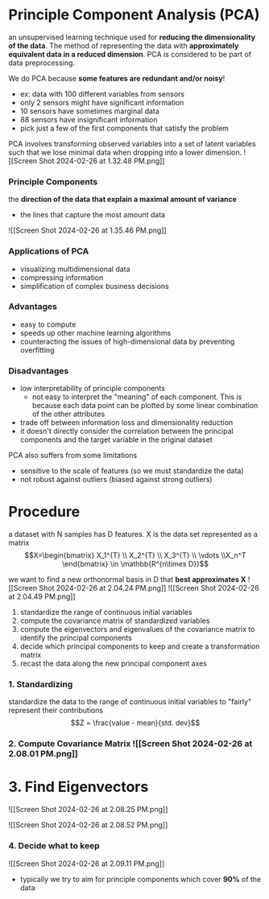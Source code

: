 # Principle Component Analysis (PCA)
an unsupervised learning technique used for **reducing the dimensionality of the data**. The method of representing the data with **approximately equivalent data in a reduced dimension**. PCA is considered to be part of data preprocessing.

We do PCA because **some features are redundant and/or noisy**! 
- ex: data with 100 different variables from sensors 
- only 2 sensors might have significant information 
- 10 sensors have sometimes marginal data
- 88 sensors have insignificant information 
- pick just a few of the first components that satisfy the problem 

PCA involves transforming observed variables into a set of latent variables such that we lose minimal data when dropping into a lower dimension. 
![[Screen Shot 2024-02-26 at 1.32.48 PM.png]]

### Principle Components 
the **direction of the data that explain a maximal amount of variance**
- the lines that capture the most amount data 

![[Screen Shot 2024-02-26 at 1.35.46 PM.png]]
### Applications of PCA
- visualizing multidimensional data
- compressing information
- simplification of complex business decisions 

### Advantages 
- easy to compute 
- speeds up other machine learning algorithms 
- counteracting the issues of high-dimensional data by preventing overfitting 

### Disadvantages 
- low interpretability of principle components
	- not easy to interpret the "meaning" of each component. This is because each data point can be plotted by some linear combination of the other attributes 
- trade off between information loss and dimensionality reduction 
- it doesn't directly consider the correlation between the principal components and the target variable in the original dataset 

PCA also suffers from some limitations
- sensitive to the scale of features (so we must standardize the data)
- not robust against outliers (biased against strong outliers)

# Procedure 
a dataset with N samples has D features. X is the data set represented as a matrix 
$$X=\begin{bmatrix} 
X_1^{T} \\
X_2^{T} \\
X_3^{T} \\
\vdots 
\\X_n^T
\end{bmatrix} \in \mathbb{R^{n\times D}}$$

we want to find a new orthonormal basis in D that **best approximates X**
![[Screen Shot 2024-02-26 at 2.04.24 PM.png]]
![[Screen Shot 2024-02-26 at 2.04.49 PM.png]]

1. standardize the range of continuous initial variables
2. compute the covariance matrix of standardized variables 
3. compute the eigenvectors and eigenvalues of the covariance matrix to identify the principal components
4. decide which principal components to keep and create a transformation matrix
5. recast the data along the new principal component axes 

### 1. Standardizing 
standardize the data to the range of continuous initial variables to "fairly" represent their contributions 
$$Z = \frac{value - mean}{std. dev}$$

### 2. Compute Covariance Matrix ![[Screen Shot 2024-02-26 at 2.08.01 PM.png]]

# 3. Find Eigenvectors 
![[Screen Shot 2024-02-26 at 2.08.25 PM.png]]

![[Screen Shot 2024-02-26 at 2.08.52 PM.png]]

### 4. Decide what to keep 

![[Screen Shot 2024-02-26 at 2.09.11 PM.png]]
- typically we try to aim for principle components which cover **90%** of the data 